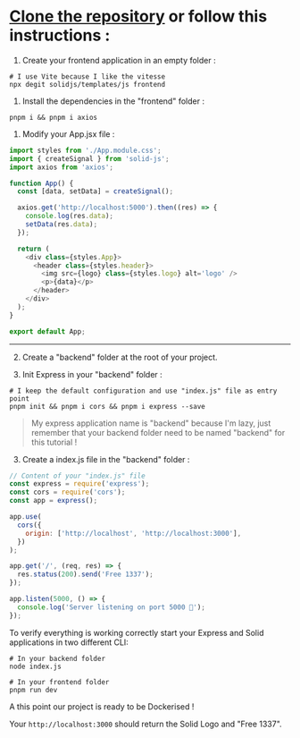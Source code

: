 # [Clone the repository](https://github.com/JulienQNN/my-blog-posts-ressources/tree/dockerizing-front-and-backend-application) or follow this instructions :

1. Create your frontend application in an empty folder :

```shell
# I use Vite because I like the vitesse
npx degit solidjs/templates/js frontend
```

1. Install the dependencies in the "frontend" folder :

```shell
pnpm i && pnpm i axios
```

1. Modify your App.jsx file :

```js
import styles from './App.module.css';
import { createSignal } from 'solid-js';
import axios from 'axios';

function App() {
  const [data, setData] = createSignal();

  axios.get('http://localhost:5000').then((res) => {
    console.log(res.data);
    setData(res.data);
  });

  return (
    <div class={styles.App}>
      <header class={styles.header}>
        <img src={logo} class={styles.logo} alt='logo' />
        <p>{data}</p>
      </header>
    </div>
  );
}

export default App;
```

---

2. Create a "backend" folder at the root of your project.

3. Init Express in your "backend" folder :

```shell
# I keep the default configuration and use "index.js" file as entry point
pnpm init && pnpm i cors && pnpm i express --save
```

> My express application name is "backend" because I'm lazy, just remember that your backend folder need to be named "backend" for this tutorial !

3. Create a index.js file in the "backend" folder :

```js
// Content of your "index.js" file
const express = require('express');
const cors = require('cors');
const app = express();

app.use(
  cors({
    origin: ['http://localhost', 'http://localhost:3000'],
  })
);

app.get('/', (req, res) => {
  res.status(200).send('Free 1337');
});

app.listen(5000, () => {
  console.log('Server listening on port 5000 🍯');
});
```

To verify everything is working correctly start your Express and Solid applications in two different CLI:

```shell
# In your backend folder
node index.js

# In your frontend folder
pnpm run dev
```

A this point our project is ready to be Dockerised !

Your `http://localhost:3000` should return the Solid Logo and "Free 1337".
